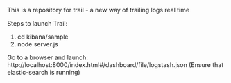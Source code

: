 This is a repository for trail - a new way of trailing logs real time

Steps to launch Trail:

1. cd kibana/sample
2. node server.js
 
Go to a browser and launch: http://localhost:8000/index.html#/dashboard/file/logstash.json
(Ensure that elastic-search is running)
